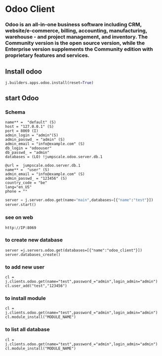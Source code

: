 # Odoo Client
### Odoo is an all-in-one business software including CRM, website/e-commerce, billing, accounting, manufacturing, warehouse - and project management, and inventory. The Community version is the open source version, while the Enterprise version supplements the Community edition with proprietary features and services.

## Install odoo 
```python
j.builders.apps.odoo.install(reset=True) 
```
## start Odoo
### Schema
```
name** =  "default" (S)
host = "127.0.0.1" (S)
port = 8069 (I)
admin_login = "admin"(S)
admin_passwd_ = "admin" (S)
admin_email = "info@example.com" (S)
db_login = "odoouser"
db_passwd_ = "admin"            
databases = (LO) !jumpscale.odoo.server.db.1
           
@url =  jumpscale.odoo.server.db.1
name** =  "user" (S)
admin_email = "info@example.com" (S)                      
admin_passwd_ = "123456" (S)
country_code = "be"
lang="en_US"
phone = ""
```

```python
server = j.server.odoo.get(name="main",databases=[{"name":"test"}])
server.start()
```

### see on web
```
http://IP:8069
```

### to create new database
```
server =j.servers.odoo.get(databases=[{"name":"odoo_client"}])
server.databases_create() 
```

### to add new user 
```
cl = j.clients.odoo.get(name="test",password_="admin",login_admin="admin")
cl.user_add("test","123456")
```

### to install module
```
cl = j.clients.odoo.get(name="test",password_="admin",login_admin="admin")
cl.module_install("MODULE_NAME")
```

### to list all database 
```
cl = j.clients.odoo.get(name="test",password_="admin",login_admin="admin")
cl.module_install("MODULE_NAME")
```

           

